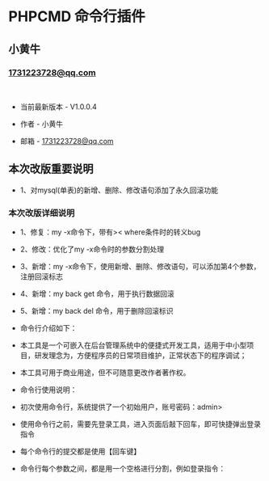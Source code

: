 PHPCMD 命令行插件
===============================================
小黄牛
-----------------------------------------------
### 1731223728@qq.com 
<br/>

+ 当前最新版本 - V1.0.0.4

+ 作者 - 小黄牛

+ 邮箱 - 1731223728@qq.com     


## 本次改版重要说明

+ 1、对mysql(单表)的新增、删除、修改语句添加了永久回滚功能

### 本次改版详细说明

+ 1、修复：my -x命令下，带有>< where条件时的转义bug

+ 2、修改：优化了my -x命令时的参数分割处理

+ 3、新增：my -x命令下，使用新增、删除、修改语句，可以添加第4个参数，注册回滚标志

+ 4、新增：my back get 命令，用于执行数据回滚

+ 5、新增：my back del 命令，用于删除回滚标识


+ 命令行介绍如下：

+ 本工具是一个可嵌入在后台管理系统中的便捷式开发工具，适用于中小型项目，研发理念为，方便程序员的日常项目维护，正常状态下的程序调试；

+ 本工具可用于商业用途，但不可随意更改作者著作权。


+ 命令行使用说明：

+ 初次使用命令行，系统提供了一个初始用户，账号密码：admin>

+ 使用命令行之前，需要先登录工具，进入页面后敲下回车，即可快捷弹出登录指令

+ 每个命令行的提交都是使用【回车键】

+ 命令行每个参数之间，都是用一个空格进行分割，例如登录指令：
